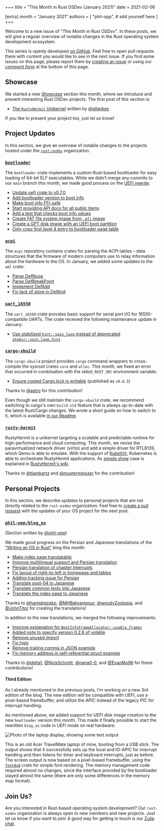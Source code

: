 +++
title = "This Month in Rust OSDev (January 2021)"
date = 2021-02-06

[extra]
month = "January 2021"
authors = [
    "phil-opp",
    # add yourself here
]
+++

Welcome to a new issue of _"This Month in Rust OSDev"_. In these posts, we will give a regular overview of notable changes in the Rust operating system development ecosystem.

<!-- more -->

This series is openly developed [on GitHub](https://github.com/rust-osdev/homepage/). Feel free to open pull requests there with content you would like to see in the next issue. If you find some issues on this page, please report them by [creating an issue](https://github.com/rust-osdev/homepage/issues/new) or using our <a href="#comment-form">_comment form_</a> at the bottom of this page.

<!--
    This is a draft for the upcoming "This Month in Rust OSDev (January 2021)" post.
    Feel free to create pull requests against the `next` branch to add your
    content here.
    Please take a look at the past posts on https://rust-osdev.com/ to see the
    general structure of these posts.
-->

## Showcase

We started a new [_Showcase_](https://rust-osdev.com/showcase/) section this month, where we introduce and present interesting Rust OSDev projects. The first post of this section is:

- [The `RustyHermit` Unikernel](@/showcase/hermit/index.md) written by [@stlankes](https://github.com/stlankes)

If you like to present your project too, just let us know!

## Project Updates

In this section, we give an overview of notable changes to the projects hosted under the [`rust-osdev`] organization.

[`rust-osdev`]: https://github.com/rust-osdev/about


### [`bootloader`](https://github.com/rust-osdev/bootloader)

The `bootloader` crate implements a custom Rust-based bootloader for easy loading of 64-bit ELF executables. While we didn't merge any commits to our `main` branch this month, we made good process on the [UEFI rewrite](https://github.com/rust-osdev/bootloader/pull/130):

- [Update uefi crate to v0.7.0](https://github.com/rust-osdev/bootloader/commit/06f41a28c3227ea28e3d99c12237461b92130d07)
- [Add bootloader version to boot info](https://github.com/rust-osdev/bootloader/commit/0c33cec02a897585bf21d21bac5e1e72854b0a18)
- [Make boot info FFI-safe](https://github.com/rust-osdev/bootloader/commit/86d1db72fd334e34dcfc17c78540b8365a974199)
- [Start providing API docs for all public items](https://github.com/rust-osdev/bootloader/commit/92b069a3414f423789e9921107120c7231608360)
- [Add a test that checks boot info values](https://github.com/rust-osdev/bootloader/commit/dc1267b73faeb40fd0ee33f03331f3439f545b34)
- [Create FAT file system image from `.efi` image](https://github.com/rust-osdev/bootloader/commit/2ac0c8260ca2838ec461ea3a390a383f3cc82958)
- [Create a GPT disk image with an UEFI boot partition](https://github.com/rust-osdev/bootloader/commit/c7828d311f25acc4b9929ce80aadbea197cf5dd0)
- [Only copy first level 4 entry to bootloader page table](https://github.com/rust-osdev/bootloader/commit/14c4e62adb6e05128755646d7fd5f6990a2385c9)


### [`acpi`](https://github.com/rust-osdev/acpi)

The `acpi` repository contains crates for parsing the ACPI tables – data structures that the firmware of modern
computers use to relay information about the hardware to the OS. In January, we added some updates to the `aml` crate:

- [Parse DefNoop](https://github.com/rust-osdev/acpi/commit/8b5b45795be895eab21a8c5b23978a0c4ce8f11f)
- [Parse DefBreakPoint](https://github.com/rust-osdev/acpi/commit/e4b49be7befca30dcc53b6b1a0c78793e928941a)
- [Implement DefAdd](https://github.com/rust-osdev/acpi/commit/2fec65aacf5ddc962c87274561f764beb4c69b33)
- [Fix lack of store in DefAnd](https://github.com/rust-osdev/acpi/commit/501b18023cc8c1f9ae0739ed5075df3ba9861b83)

### [`uart_16550`](https://github.com/rust-osdev/uart_16550)

The `uart_16550` crate provides basic support for serial port I/O for 16550-compatible UARTs. The crate received the following maintenance update in January:

- [Use stabilized `hint::spin_loop` instead of deprecated `atomic::spin_loop_hint`](https://github.com/rust-osdev/uart_16550/commit/cd497a98dabc66ba151218451d07f856950d443d)


### [`cargo-xbuild`](https://github.com/rust-osdev/cargo-xbuild)

The `cargo-xbuild` project provides `cargo` command wrappers to cross-compile the sysroot crates `core` and `alloc`. This month, we fixed an error that occurred in combination with the `XARGO_RUST_SRC` environment variable:

- [Ensure copied Cargo.lock is writable](https://github.com/rust-osdev/cargo-xbuild/pull/98) <span class="gray">(published as `v0.6.5`)</span>

Thanks to [@astro](https://github.com/astro) for this contribution!

Even though we still maintain the `cargo-xbuild` crate, we recommend switching to cargo's own `build-std` feature that is always up-to-date with the latest Rust/Cargo changes. We wrote a short guide on how to switch to it, which is available [in our Readme](https://github.com/rust-osdev/cargo-xbuild#alternative-the-build-std-feature-of-cargo).

### [`rusty-hermit`](https://crates.io/crates/rusty-hermit)

RustyHermit is a unikernel targeting a scalable and predictable runtime for high-performance and cloud computing.
This month, we revise the paravirtualized network driver (virtio) and add a simple driver for RTL8139, which Qemu is able to emulate.
With the support of [KubeVirt](https://kubevirt.io), Kubernetes is able to orchestrate RustyHermit applications.
As [simple show](https://rusty-hermit.k8s.eonerc.rwth-aachen.de/) case is explained in [RustyHermit's wiki](https://github.com/hermitcore/rusty-hermit/wiki/RustyHermit-on-K8S).

Thanks to [@tlambertz](https://github.com/tlambertz) and [@mustermeiszer](https://github.com/mustermeiszer) for the contribution!
## Personal Projects

In this section, we describe updates to personal projects that are not directly related to the `rust-osdev` organization. Feel free to [create a pull request](https://github.com/rust-osdev/homepage/pulls) with the updates of your OS project for the next post.

### [`phil-opp/blog_os`](https://github.com/phil-opp/blog_os)

<span class="gray">(Section written by [@phil-opp](https://github.com/phil-opp))</span>

We made good progress on the Persian and Japanese translations of the ["Writing an OS in Rust"](https://os.phil-opp.com/) blog this month:

- [Make index page translatable](https://github.com/phil-opp/blog_os/pull/899)
- [Improve multilingual support and Persian translation](https://github.com/phil-opp/blog_os/pull/901)
- [Persian translation of chapter Interrupts](https://github.com/phil-opp/blog_os/pull/904)
- [Fix layout of right-to-left in homepage and tables](https://github.com/phil-opp/blog_os/pull/896)
- [Adding tracking issue for Persian](https://github.com/phil-opp/blog_os/pull/909)
- [Translate post-04 to Japanese](https://github.com/phil-opp/blog_os/pull/903)
- [Translate common texts into Japanese](https://github.com/phil-opp/blog_os/pull/905)
- [Translate the index page to Japanese](https://github.com/phil-opp/blog_os/pull/907)

Thanks to [@hamidrezakp](https://github.com/hamidrezakp), [@MHBahrampour](https://github.com/MHBahrampour), [@woodyZootopia](https://github.com/woodyZootopia), and [@JohnTitor](https://github.com/JohnTitor) for creating the translations!

In addition to the new translations, we merged the following improvements:

- [Improve explanation for `BootInfoFrameAllocator::usable_frames`](https://github.com/phil-opp/blog_os/pull/897)
- [Added note to specify version 0.2.6 of volatile](https://github.com/phil-opp/blog_os/pull/910)
- [Remove unused import](https://github.com/phil-opp/blog_os/pull/898)
- [Fix typo](https://github.com/phil-opp/blog_os/pull/900)
- [Remove trailing comma in JSON example](https://github.com/phil-opp/blog_os/pull/912)
- [Fix memory address in self-referential struct example](https://github.com/phil-opp/blog_os/commit/cd8e139ab0e3c7cd47de1845c354fc7ddfad4887)

Thanks to [@delta1](https://github.com/delta1), [@NickSchmitt](https://github.com/NickSchmitt), [@nana0-0](https://github.com/nana0-0), and [@EvanMu96](https://github.com/EvanMu96) for these contributions!

#### Third Edition

As I already mentioned in the previous posts, I'm working on a new 3rd edition of the blog. The new edition will be compatible with UEFI, use a pixel-based framebuffer, and utilize the APIC instead of the legacy PIC for interrupt handling.

As mentioned above, we added support for UEFI disk image creation to the new `bootloader` version this month. This made it finally possible to start the rewritten `blog_os` code in UEFI mode on real hardware:

![Photo of the laptop display, showing some text output](blog-os-uefi.jpg)

This is an old Acer TravelMate laptop of mine, booting from a USB stick. The output shows that it successfully sets up the local and IO-APIC for interrupt handling and then listens for timer and keyboard interrupts, just as before. The screen output is now based on a pixel-based framebuffer, using the [`font8x8`](https://docs.rs/font8x8/0.2.7/font8x8/) crate for simple font rendering. The memory management code required almost no changes, since the interface provided by the bootloader stayed almost the same (there are only some differences in the memory map format).



## Join Us?

Are you interested in Rust-based operating system development? Our `rust-osdev` organization is always open to new members and new projects. Just let us know if you want to join! A good way for getting in touch is our [Zulip chat](https://rust-osdev.zulipchat.com).
